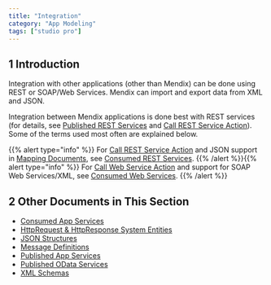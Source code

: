 ```yaml
---
title: "Integration"
category: "App Modeling"
tags: ["studio pro"]
---
```


## 1 Introduction

Integration with other applications (other than Mendix) can be done using REST or SOAP/Web Services. Mendix can import and export data from XML and JSON.

Integration between Mendix applications is done best with REST services (for details, see [Published REST Services](published-rest-services) and [Call REST Service Action](call-rest-action)). Some of the terms used most often are explained below.

{{% alert type="info" %}}
For [Call REST Service Action](call-rest-action) and JSON support in [Mapping Documents](mapping-documents), see [Consumed REST Services](consumed-rest-services).
{{% /alert %}}{{% alert type="info" %}}
For [Call Web Service Action](call-web-service-action) and support for SOAP Web Services/XML, see [Consumed Web Services](consumed-web-services).
{{% /alert %}}

## 2 Other Documents in This Section

* [Consumed App Services](consumed-app-services)
* [HttpRequest & HttpResponse System Entities](http-request-and-response-entities)
* [JSON Structures](json-structures)
* [Message Definitions](message-definitions)
* [Published App Services](published-app-services)
* [Published OData Services](published-odata-services)
* [XML Schemas](xml-schemas)